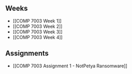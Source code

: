 ## Weeks
- [[COMP 7003 Week 1]]
- [[COMP 7003 Week 2]]
- [[COMP 7003 Week 3]]
- [[COMP 7003 Week 4]]

## Assignments
- [[COMP 7003 Assignment 1 - NotPetya Ransomware]]
